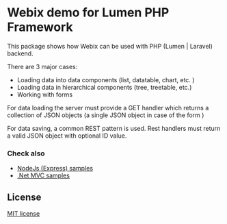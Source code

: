 # Webix demo for Lumen PHP Framework

This package shows how Webix can be used with PHP (Lumen | Laravel) backend.

There are 3 major cases:

- Loading data into data components (list, datatable, chart, etc. )
- Loading data in hierarchical components (tree, treetable, etc.)
- Working with forms

For data loading the server must provide a GET handler which returns a collection of JSON objects (a single JSON object in case of the form )

For data saving, a common REST pattern is used. Rest handlers must return a valid JSON object with optional ID value.

### Check also


- [NodeJs (Express) samples](//github.com/webix-hub/webix-nodejs-demo)
- [.Net MVC samples](//github.com/webix-hub/webix-netmvc-demo)


## License

[MIT license](http://opensource.org/licenses/MIT)
